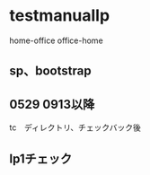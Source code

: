 # testmanuallp

home-office
office-home

## sp、bootstrap

## 0529 0913以降
tc　ディレクトリ、チェックバック後

## lp1チェック
